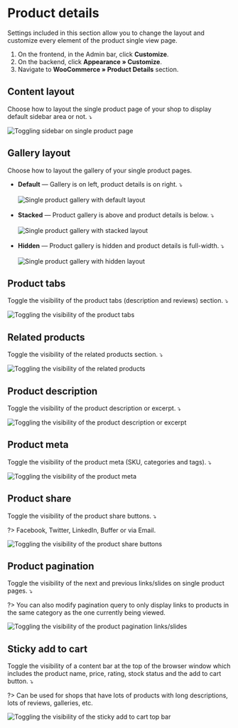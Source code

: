# Product details

Settings included in this section allow you to change the layout and customize every element of the product single view page.

1. On the frontend, in the Admin bar, click **Customize**.
2. On the backend, click **Appearance » Customize**.
3. Navigate to **WooCommerce » Product Details** section.

## Content layout

Choose how to layout the single product page of your shop to display default sidebar area or not. ⤵

![Toggling sidebar on single product page](img/product-details-layout.gif)

## Gallery layout

Choose how to layout the gallery of your single product pages.

* **Default** — Gallery is on left, product details is on right. ⤵<br/><br/>
![Single product gallery with default layout](img/single-product-default-gallery.jpg)<br/><br/>
* **Stacked** — Product gallery is above and product details is below. ⤵<br/><br/>
![Single product gallery with stacked layout](img/single-product-stacked-gallery.jpg)<br/><br/>
* **Hidden** — Product gallery is hidden and product details is full-width. ⤵<br/><br/>
![Single product gallery with hidden layout](img/single-product-hidden-gallery.png)

## Product tabs

Toggle the visibility of the product tabs (description and reviews) section. ⤵

![Toggling the visibility of the product tabs](img/product-tabs.gif)

## Related products

Toggle the visibility of the related products section. ⤵

![Toggling the visibility of the related products](img/related-products.gif)

## Product description

Toggle the visibility of the product description or excerpt. ⤵

![Toggling the visibility of the product description or excerpt](img/product-description.gif)

## Product meta

Toggle the visibility of the product meta (SKU, categories and tags). ⤵

![Toggling the visibility of the product meta](img/product-meta.gif)

## Product share

Toggle the visibility of the product share buttons. ⤵

?> Facebook, Twitter, LinkedIn, Buffer or via Email.

![Toggling the visibility of the product share buttons](img/product-share.gif)

## Product pagination

Toggle the visibility of the next and previous links/slides on single product pages. ⤵

?> You can also modify pagination query to only display links to products in the same category as the one currently being viewed.

![Toggling the visibility of the product pagination links/slides](img/product-pagination.gif)

## Sticky add to cart

Toggle the visibility of a content bar at the top of the browser window which includes the product name, price, rating, stock status and the add to cart button. ⤵

?> Can be used for shops that have lots of products with long descriptions, lots of reviews, galleries, etc.

![Toggling the visibility of the sticky add to cart top bar](img/sticky-add-to-cart-top-bar.gif)

